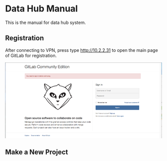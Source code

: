 # Data Hub Manual
This is the manual for data hub system.
## Registration
After connecting to VPN, press type <http://10.2.2.31> to open the main page of GitLab for registration.

![gitlab](image/gitlab.png)
## Make a New Project
